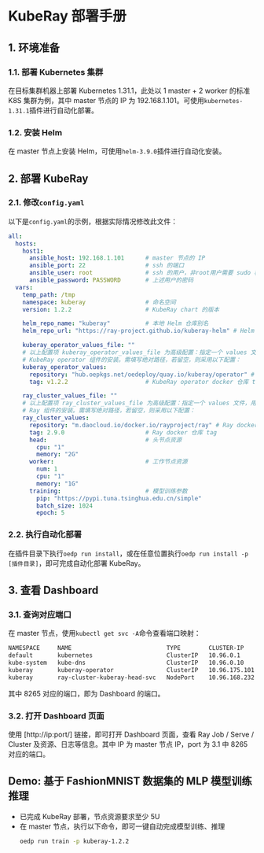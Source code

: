 # KubeRay 部署手册

## 1. 环境准备

### 1.1. 部署 Kubernetes 集群

在目标集群机器上部署 Kubernetes 1.31.1，此处以 1 master + 2 worker 的标准 K8S 集群为例，其中 master 节点的 IP 为 192.168.1.101。可使用`kubernetes-1.31.1`插件进行自动化部署。

### 1.2. 安装 Helm

在 master 节点上安装 Helm，可使用`helm-3.9.0`插件进行自动化安装。

## 2. 部署 KubeRay

### 2.1. 修改`config.yaml`

以下是`config.yaml`的示例，根据实际情况修改此文件：

```yaml
all:
  hosts:
    host1:
      ansible_host: 192.168.1.101      # master 节点的 IP
      ansible_port: 22                 # ssh 的端口
      ansible_user: root               # ssh 的用户，非root用户需要 sudo 权限
      ansible_password: PASSWORD       # 上述用户的密码
  vars:
    temp_path: /tmp
    namespace: kuberay                 # 命名空间
    version: 1.2.2                     # KubeRay chart 的版本

    helm_repo_name: "kuberay"          # 本地 Helm 仓库别名
    helm_repo_url: "https://ray-project.github.io/kuberay-helm" # Helm 仓库 url

    kuberay_operator_values_file: ""
    # 以上配置项 kuberay_operator_values_file 为高级配置：指定一个 values 文件，用于自定义 
    # KubeRay operator 组件的安装。需填写绝对路径，若留空，则采用以下配置：
    kuberay_operator_values:
      repository: "hub.oepkgs.net/oedeploy/quay.io/kuberay/operator" # KubeRay operator docker 镜像 url
      tag: v1.2.2                      # KubeRay operator docker 仓库 tag

    ray_cluster_values_file: ""
    # 以上配置项 ray_cluster_values_file 为高级配置：指定一个 values 文件，用于自定义 
    # Ray 组件的安装。需填写绝对路径，若留空，则采用以下配置：
    ray_cluster_values:
      repository: "m.daocloud.io/docker.io/rayproject/ray" # Ray docker 镜像 url
      tag: 2.9.0                       # Ray docker 仓库 tag
      head:                            # 头节点资源
        cpu: "1"
        memory: "2G"
      worker:                          # 工作节点资源
        num: 1
        cpu: "1"
        memory: "1G"
      training:                        # 模型训练参数
        pip: "https://pypi.tuna.tsinghua.edu.cn/simple"
        batch_size: 1024
        epoch: 5

```

### 2.2. 执行自动化部署

在插件目录下执行`oedp run install`，或在任意位置执行`oedp run install -p [插件目录]`，即可完成自动化部署 KubeRay。

## 3. 查看 Dashboard

### 3.1. 查询对应端口

在 master 节点，使用`kubectl get svc -A`命令查看端口映射：
````bash
NAMESPACE     NAME                           TYPE        CLUSTER-IP      EXTERNAL-IP   PORT(S)                                                                       AGE
default       kubernetes                     ClusterIP   10.96.0.1       <none>        443/TCP                                                                       24h
kube-system   kube-dns                       ClusterIP   10.96.0.10      <none>        53/UDP,53/TCP,9153/TCP                                                        24h
kuberay       kuberay-operator               ClusterIP   10.96.175.101   <none>        8080/TCP                                                                      9h
kuberay       ray-cluster-kuberay-head-svc   NodePort    10.96.168.232   <none>        10001:32414/TCP,8265:31457/TCP,8080:31582/TCP,6379:31938/TCP,8000:32102/TCP   9h
````
其中 8265 对应的端口，即为 Dashboard 的端口。

### 3.2. 打开 Dashboard 页面
使用 [http://ip:port/] 链接，即可打开 Dashboard 页面，查看 Ray Job / Serve / Cluster 及资源、日志等信息。其中 IP 为 master 节点 IP，port 为 3.1 中 8265 对应的端口。


## Demo: 基于 FashionMNIST 数据集的 MLP 模型训练推理

- 已完成 KubeRay 部署，节点资源要求至少 5U
- 在 master 节点，执行以下命令，即可一键自动完成模型训练、推理
    ````bash
    oedp run train -p kuberay-1.2.2
    ````
  